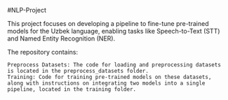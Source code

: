 #NLP-Project

This project focuses on developing a pipeline to fine-tune pre-trained models for the Uzbek language, enabling tasks like Speech-to-Text (STT) and Named Entity Recognition (NER).

The repository contains:

    Preprocess Datasets: The code for loading and preprocessing datasets is located in the preprocess_datasets folder.
    Training: Code for training pre-trained models on these datasets, along with instructions on integrating two models into a single pipeline, located in the training folder.
